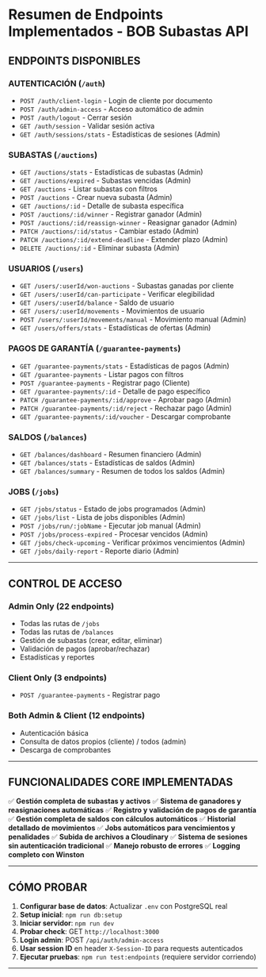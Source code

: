 # Resumen de Endpoints Implementados - BOB Subastas API

## ENDPOINTS DISPONIBLES

### **AUTENTICACIÓN** (`/auth`)
- `POST /auth/client-login` - Login de cliente por documento
- `POST /auth/admin-access` - Acceso automático de admin
- `POST /auth/logout` - Cerrar sesión
- `GET /auth/session` - Validar sesión activa
- `GET /auth/sessions/stats` - Estadísticas de sesiones (Admin)

### **SUBASTAS** (`/auctions`)
- `GET /auctions/stats` - Estadísticas de subastas (Admin)
- `GET /auctions/expired` - Subastas vencidas (Admin)
- `GET /auctions` - Listar subastas con filtros
- `POST /auctions` - Crear nueva subasta (Admin)
- `GET /auctions/:id` - Detalle de subasta específica
- `POST /auctions/:id/winner` - Registrar ganador (Admin)
- `POST /auctions/:id/reassign-winner` - Reasignar ganador (Admin)
- `PATCH /auctions/:id/status` - Cambiar estado (Admin)
- `PATCH /auctions/:id/extend-deadline` - Extender plazo (Admin)
- `DELETE /auctions/:id` - Eliminar subasta (Admin)

### **USUARIOS** (`/users`)
- `GET /users/:userId/won-auctions` - Subastas ganadas por cliente
- `GET /users/:userId/can-participate` - Verificar elegibilidad
- `GET /users/:userId/balance` - Saldo de usuario
- `GET /users/:userId/movements` - Movimientos de usuario
- `POST /users/:userId/movements/manual` - Movimiento manual (Admin)
- `GET /users/offers/stats` - Estadísticas de ofertas (Admin)

### **PAGOS DE GARANTÍA** (`/guarantee-payments`)
- `GET /guarantee-payments/stats` - Estadísticas de pagos (Admin)
- `GET /guarantee-payments` - Listar pagos con filtros
- `POST /guarantee-payments` - Registrar pago (Cliente)
- `GET /guarantee-payments/:id` - Detalle de pago específico
- `PATCH /guarantee-payments/:id/approve` - Aprobar pago (Admin)
- `PATCH /guarantee-payments/:id/reject` - Rechazar pago (Admin)
- `GET /guarantee-payments/:id/voucher` - Descargar comprobante

### **SALDOS** (`/balances`)
- `GET /balances/dashboard` - Resumen financiero (Admin)
- `GET /balances/stats` - Estadísticas de saldos (Admin)
- `GET /balances/summary` - Resumen de todos los saldos (Admin)

### **JOBS** (`/jobs`)
- `GET /jobs/status` - Estado de jobs programados (Admin)
- `GET /jobs/list` - Lista de jobs disponibles (Admin)
- `POST /jobs/run/:jobName` - Ejecutar job manual (Admin)
- `POST /jobs/process-expired` - Procesar vencidos (Admin)
- `GET /jobs/check-upcoming` - Verificar próximos vencimientos (Admin)
- `GET /jobs/daily-report` - Reporte diario (Admin)

---

##  **CONTROL DE ACCESO**

### Admin Only (22 endpoints)
- Todas las rutas de `/jobs`
- Todas las rutas de `/balances`
- Gestión de subastas (crear, editar, eliminar)
- Validación de pagos (aprobar/rechazar)
- Estadísticas y reportes

### Client Only (3 endpoints)
- `POST /guarantee-payments` - Registrar pago

### Both Admin & Client (12 endpoints)
- Autenticación básica
- Consulta de datos propios (cliente) / todos (admin)
- Descarga de comprobantes

---

## **FUNCIONALIDADES CORE IMPLEMENTADAS**

✅ **Gestión completa de subastas y activos**
✅ **Sistema de ganadores y reasignaciones automáticas**
✅ **Registro y validación de pagos de garantía**
✅ **Gestión completa de saldos con cálculos automáticos**
✅ **Historial detallado de movimientos**
✅ **Jobs automáticos para vencimientos y penalidades**
✅ **Subida de archivos a Cloudinary**
✅ **Sistema de sesiones sin autenticación tradicional**
✅ **Manejo robusto de errores**
✅ **Logging completo con Winston**

---

## **CÓMO PROBAR**

1. **Configurar base de datos**: Actualizar `.env` con PostgreSQL real
2. **Setup inicial**: `npm run db:setup`
3. **Iniciar servidor**: `npm run dev`
4. **Probar check**: GET `http://localhost:3000`
5. **Login admin**: POST `/api/auth/admin-access`
6. **Usar session ID** en header `X-Session-ID` para requests autenticados
7. **Ejecutar pruebas**: `npm run test:endpoints` (requiere servidor corriendo)

---

